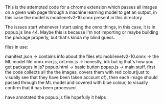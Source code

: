This is the attempted code for a chrome extension which passes all images on a given web page through a machine learning model to get an output, in this case the model is mobilenetv2-10.onnx present in this directory

The issues start whenever I start using the onnx things, in this case, it is in popup.js line 44. Maybe this is because I'm not importing or maybe building the package properly, but that's kinda my blind guess.

files in use:

manifest.json -> contains info about the files etc
mobilenetv2-10.onnx -> the ML model file
onnx.min.js, ort.min.js -> honestly, idk but ig that's how you get packages in js?
popup.html -> basic button
popup.js -> main stuff, first the code collects all the the images, covers them with red colour(just to visually see that they have been taken account of), then each image should passed through the ML model and covered with blue colour, to visually confirm that it has been processed.

have annotated the popup.js file hopefully it helps
